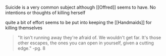 Suicide is a very common subject
although [[Offred]] seems to have. No intentions or thoughts of killing herself

quite a bit of effort seems to be put into keeping the [[Handmaids]] for killing themselves

> "It isn't running away they're afraid of. We wouldn't get far. It's those other escapes, the ones you can open in yourself, given a cutting edge."
> -pg. 8